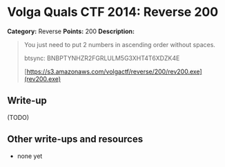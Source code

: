 # Volga Quals CTF 2014: Reverse 200

**Category:** Reverse
**Points:** 200
**Description:**

> You just need to put 2 numbers in ascending order without spaces.
>
> btsync: BNBPTYNHZR2FGRLULM5G3XHT4T6XDZK4E
>
> [https://s3.amazonaws.com/volgactf/reverse/200/rev200.exe](rev200.exe)

## Write-up

(TODO)

## Other write-ups and resources

* none yet

